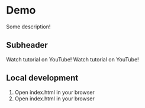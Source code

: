 # Demo

Some description!

## Subheader

Watch tutorial on YouTube!
Watch tutorial on YouTube!

## Local development

1. Open index.html in your browser
1. Open index.html in your browser
